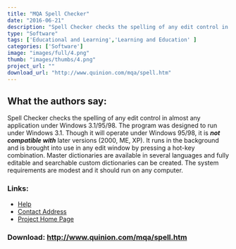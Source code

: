 ```yaml
---
title: "MQA Spell Checker"
date: "2016-06-21"
description: "Spell Checker checks the spelling of any edit control in almost any application under Windows 3.1/95/98. The program was designed to run under Windows 3.1. Though it will operate under Windows 95/98, it is not compatible with later versions (2000, ME, XP)."
type: "Software"
tags: ['Educational and Learning','Learning and Education' ]
categories: ['Software']
image: "images/full/4.png"
thumb: "images/thumbs/4.png"
project_url: ""
download_url: "http://www.quinion.com/mqa/spell.htm"
---
```

What the authors say:
---------------------

Spell Checker checks the spelling of any edit control in almost any application under Windows 3.1/95/98. The program was designed to run under Windows 3.1. Though it will operate under Windows 95/98, it is **_not compatible with_** later versions (2000, ME, XP). It runs in the background and is brought into use in any edit window by pressing a hot-key combination. Master dictionaries are available in several languages and fully editable and searchable custom dictionaries can be created. The system requirements are modest and it should run on any computer.

### Links:
- <a href="http://www.oatsoft.org/Software/MQASpellChecker/help">Help</a>
- <a href="mailto:mqa@quinion.com">Contact Address</a>
- <a href="http://www.quinion.com/mqa/spell.htm">Project Home Page</a>

### Download: http://www.quinion.com/mqa/spell.htm 